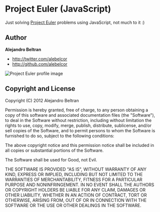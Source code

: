 Project Euler (JavaScript)
==========================

Just solving <a href="http://projecteuler.net/">Project Euler</a> problems using JavaScript, not much to it :)

Author
------

**Alejandro Beltran**

+ http://twitter.com/alebelcor
+ http://github.com/alebelcor

![Project Euler profile image](http://projecteuler.net/profile/alebelcor.png)

Copyright and License
---------------------
Copyright (C) 2012 Alejandro Beltran

Permission is hereby granted, free of charge, to any person obtaining a copy
of this software and associated documentation files (the "Software"), to deal
in the Software without restriction, including without limitation the rights
to use, copy, modify, merge, publish, distribute, sublicense, and/or sell
copies of the Software, and to permit persons to whom the Software is
furnished to do so, subject to the following conditions:

The above copyright notice and this permission notice shall be included in
all copies or substantial portions of the Software.

The Software shall be used for Good, not Evil.

THE SOFTWARE IS PROVIDED "AS IS", WITHOUT WARRANTY OF ANY KIND, EXPRESS OR
IMPLIED, INCLUDING BUT NOT LIMITED TO THE WARRANTIES OF MERCHANTABILITY,
FITNESS FOR A PARTICULAR PURPOSE AND NONINFRINGEMENT. IN NO EVENT SHALL THE
AUTHORS OR COPYRIGHT HOLDERS BE LIABLE FOR ANY CLAIM, DAMAGES OR OTHER
LIABILITY, WHETHER IN AN ACTION OF CONTRACT, TORT OR OTHERWISE, ARISING FROM,
OUT OF OR IN CONNECTION WITH THE SOFTWARE OR THE USE OR OTHER DEALINGS IN THE
SOFTWARE.
